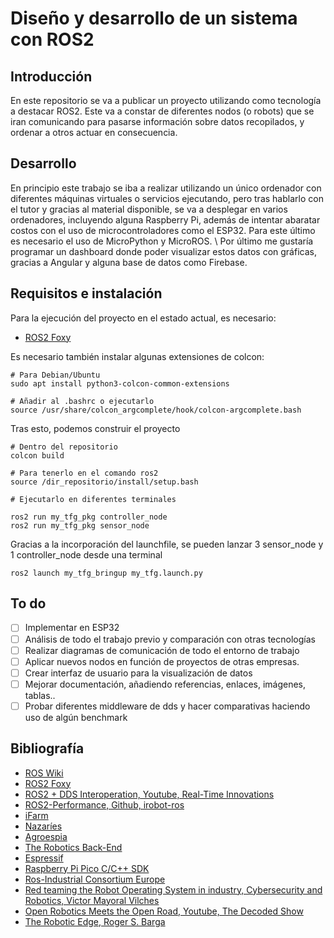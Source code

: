 # Diseño y desarrollo de un sistema con ROS2

## Introducción

En este repositorio se va a publicar un proyecto utilizando como tecnología a destacar ROS2.
Este va a constar de diferentes nodos (o robots) que se iran comunicando para pasarse información sobre
datos recopilados, y ordenar a otros actuar en consecuencia.

## Desarrollo

En principio este trabajo se iba a realizar utilizando un único ordenador con diferentes máquinas virtuales
o servicios ejecutando, pero tras hablarlo con el tutor y gracias al material disponible, se va a desplegar
en varios ordenadores, incluyendo alguna Raspberry Pi, además de intentar abaratar costos con el uso de
microcontroladores como el ESP32. Para este último es necesario el uso de MicroPython y MicroROS. \\
Por último me gustaría programar un dashboard donde poder visualizar estos datos con gráficas, gracias
a Angular y alguna base de datos como Firebase.

## Requisitos e instalación

Para la ejecución del proyecto en el estado actual, es necesario:
- [ROS2 Foxy](https://docs.ros.org/en/foxy/Installation.html)

Es necesario también instalar algunas extensiones de colcon:

```
# Para Debian/Ubuntu
sudo apt install python3-colcon-common-extensions

# Añadir al .bashrc o ejecutarlo
source /usr/share/colcon_argcomplete/hook/colcon-argcomplete.bash
```

Tras esto, podemos construir el proyecto

```
# Dentro del repositorio
colcon build

# Para tenerlo en el comando ros2
source /dir_repositorio/install/setup.bash

# Ejecutarlo en diferentes terminales

ros2 run my_tfg_pkg controller_node
ros2 run my_tfg_pkg sensor_node
```

Gracias a la incorporación del launchfile, se pueden lanzar 3 sensor_node y 1 controller_node desde una terminal

```
ros2 launch my_tfg_bringup my_tfg.launch.py
```

## To do

- [ ] Implementar en ESP32
- [ ] Análisis de todo el trabajo previo y comparación con otras tecnologías
- [ ] Realizar diagramas de comunicación de todo el entorno de trabajo
- [ ] Aplicar nuevos nodos en función de proyectos de otras empresas.
- [ ] Crear interfaz de usuario para la visualización de datos
- [ ] Mejorar documentación, añadiendo referencias, enlaces, imágenes, tablas..
- [ ] Probar diferentes middleware de dds y hacer comparativas haciendo uso de algún benchmark

## Bibliografía

- [ROS Wiki](wiki.ros.org)
- [ROS2 Foxy](https://docs.ros.org/en/foxy/Docs-Guide.html)
- [ROS2 + DDS Interoperation, Youtube, Real-Time Innovations](https://www.youtube.com/watch?v=GGqcrccWfeE)
- [ROS2-Performance, Github, irobot-ros](https://github.com/irobot-ros/ros2-performance)
- [iFarm](https://ifarms.me/)
- [Nazaríes](https://www.tecnologia-agricola.com/nosotros/)
- [Agroespia](https://agroespia.com/)
- [The Robotics Back-End](https://roboticsbackend.com/)
- [Espressif](https://docs.espressif.com/projects/esp-idf/en/latest/esp32/get-started/index.html)
- [Raspberry Pi Pico C/C++ SDK](https://datasheets.raspberrypi.org/pico/raspberry-pi-pico-c-sdk.pdf)
- [Ros-Industrial Consortium Europe](https://rosindustrial.org/news/tag/ROS2)
- [Red teaming the Robot Operating System in industry, Cybersecurity and Robotics, Victor Mayoral Vilches](https://cybersecurityrobotics.net/red-teaming-the-ros-in-industry/)
- [Open Robotics Meets the Open Road, Youtube, The Decoded Show](https://www.youtube.com/watch?v=fAUTJa7Nrdc)
- [The Robotic Edge, Roger S. Barga](https://static1.squarespace.com/static/51df34b1e4b08840dcfd2841/t/5e74ded67fdc5c0278f0c60d/1584717530256/RSBarga+ROS+Industrial+Americas+2020.pdf)
